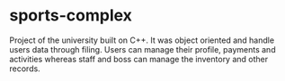 # sports-complex
Project of the university built on C++. It was object oriented and handle users data through filing. Users can manage their profile, payments and activities whereas staff and boss can manage the inventory and other records.
